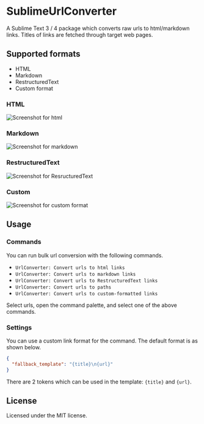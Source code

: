 # SublimeUrlConverter

A Sublime Text 3 / 4 package which converts raw urls to html/markdown links. Titles of links are fetched through target web pages.


## Supported formats

- HTML
- Markdown
- RestructuredText
- Custom format

### HTML

![Screenshot for html](https://raw.github.com/gh640/SublimeUrlConverter/master/assets/demo_html.gif)

### Markdown

![Screenshot for markdown](https://raw.github.com/gh640/SublimeUrlConverter/master/assets/demo_markdown.gif)

### RestructuredText

![Screenshot for ResructuredText](https://raw.github.com/gh640/SublimeUrlConverter/master/assets/demo_restructuredtext.gif)

### Custom

![Screenshot for custom format](https://raw.github.com/gh640/SublimeUrlConverter/master/assets/demo_custom.gif)


## Usage

### Commands

You can run bulk url conversion with the following commands.

- `UrlConverter: Convert urls to html links`
- `UrlConverter: Convert urls to markdown links`
- `UrlConverter: Convert urls to RestructuredText links`
- `UrlConverter: Convert urls to paths`
- `UrlConverter: Convert urls to custom-formatted links`

Select urls, open the command palette, and select one of the above commands.

### Settings

You can use a custom link format for the command. The default format is as shown below.

```json
{
  "fallback_template": "{title}\n{url}"
}
```

There are 2 tokens which can be used in the template: `{title}` and `{url}`.


## License

Licensed under the MIT license.
